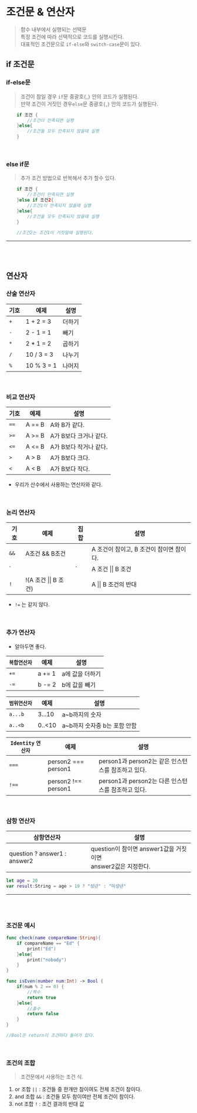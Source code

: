# 조건문 & 연산자
> 함수 내부에서 실행되는 선택문<br>
> 특정 조건에 따라 선택적으로 코드를 실행시킨다.<br>
> 대표적인 조건문으로 `if-else`와 `switch-case`문이 있다.

## if 조건문

### if-else문
> 조건이 참일 경우 `if`문 중괄호`{`,`}` 안의 코드가 실행된다.<br>
> 만약 조건이 거짓인 경우`else`문 중괄호`{`,`}` 안의 코드가 실행된다.

```swift
	if 조건 {
		//조건이 만족되면 실행
	}else{
		//조건들 모두 만족되지 않을때 실행
	}
```
<br>

### else if문
> 추가 조건 방법으로 반복해서 추가 할수 있다.

```swift
	if 조건 {
		//조건이 만족되면 실행
	}else if 조건2{
		//조건1이 만족되지 않을때 실행
	}else{
		//조건들 모두 만족되지 않을때 실행
	}
		
	//조건2는 조건1이 거짓일때 실행된다.
```
---
<br>
<br>

## 연산자

### 산술 연산자

|기호|예제|설명|
|---|---|---|
|`+`|1 + 2 = 3|더하기|
|`-`|2 - 1 = 1|빼기|
|`*`|2 * 1 = 2|곱하기|
|`/`|10 / 3 = 3|나누기|
|`%`|10 % 3 = 1|나머지|
<br>

### 비교 연산자

|기호|예제|설명|
|---|---|---|
|`==`|A == B|A와 B가 같다.|
|`>=`|A >= B|A가 B보다 크거나 같다.|
|`<=`|A <= B|A가 B보다 작거나 같다.|
|`>`|A > B|A가 B보다 크다.|
|`<`|A < B|A가 B보다 작다.|
- 우리가 산수에서 사용하는 연산자와 같다.
<br>

### 논리 연산자

|기호|예제|집합|설명|
|---|---|---|---|
|`&&`|A조건 && B조건||A 조건이 참이고, B 조건이 참이면 참이다.|
|`||`|A 조건 \|\| B 조건||A 또는 B가 참이면 참이다.|
|`!`|!(A 조건 \|\| B 조건)||A \|\| B 조건의 반대|
* `!=` 는 같지 않다.
<br>

### 추가 연산자

- 알아두면 좋다.

|`복합연산자`|예제|설명|
|---|---|---|
|`+=`|a += 1|a에 값을 더하기|
|`-=`|b -= 2|b에 값을 빼기|

|`범위연산자`|예제|설명|
|---|---|---|
|`a...b`|3...10|a~b까지의 숫자|
|`a..<b`|0..<10|a~b까지 숫자중 b는 포함 안함|

|`Identity` `연산자`|예제|설명|
|---|---|---|
|`===`|person2 === person1|person1과 person2는 같은 인스턴스를 참조하고 있다.|
|`!==`|person2 !== person1|person1과 person2는 다른 인스턴스를 참조하고 있다.|
<br>

### 삼항 연산자

|삼항연산자|설명|
|---|---|
|question ? answer1 : answer2|question이 참이면 answer1값을 거짓이면 <br> answer2값은 지정한다.|
```swift
let age = 20
var result:String = age > 19 ? "성년" : "미성년"
```

---

<br>
<br>

### 조건문 예시

```swift
func check(name compareName:String){
	if compareName == "Ed" {
		print("Ed")
	}else{
		print("nobody")
	}
}
```

```swift
func isEven(number num:Int) -> Bool {
	if(num % 2 == 0) {
		//짝수
		return true
	}else{
		//홀수
		return false
	}
}

//Bool은 return이 조건마다 들어가 있다.

```
<br>

### 조건의 조합
> 조건문에서 사용하는 조건 식.

1. or 조합 `||` : 조건들 중 한개만 참이여도 전체 조건이 참이다.
2. and 조합 `&&` : 조건들 모두 참이여만 전체 조건이 참이다.
3. not 조합 `!` : 조건 결과의 반대 값

